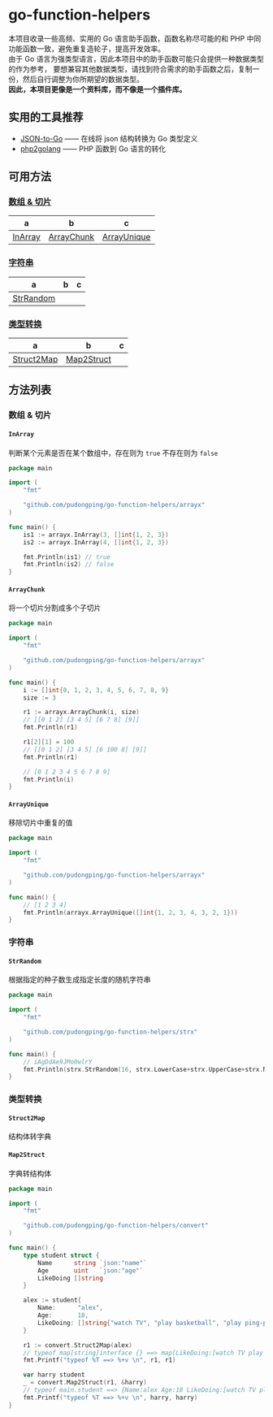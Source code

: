 # go-function-helpers

本项目收录一些高频、实用的 Go 语言助手函数，函数名称尽可能的和 PHP 中同功能函数一致，避免重复造轮子，提高开发效率。  
由于 Go 语言为强类型语言，因此本项目中的助手函数可能只会提供一种数据类型的作为参考，
要想兼容其他数据类型，请找到符合需求的助手函数之后，复制一份，然后自行调整为你所期望的数据类型。  
**因此，本项目更像是一个资料库，而不像是一个插件库。**

## 实用的工具推荐

- [JSON-to-Go](https://mholt.github.io/json-to-go/) —— 在线将 json 结构转换为 Go 类型定义
- [php2golang](https://www.php2golang.com/) —— PHP 函数到 Go 语言的转化

## 可用方法

### [数组 & 切片](#class-Arrayx)

a | b | c
--- | --- | --- 
[InArray](#method-InArray) | [ArrayChunk](#method-ArrayChunk) | [ArrayUnique](#method-ArrayUnique)

### [字符串](#class-Strx)

a | b | c
--- | --- | --- 
[StrRandom](#method-StrRandom) | |

### [类型转换](#class-Convert)

a | b | c
--- | --- | --- 
[Struct2Map](#method-Struct2Map) | [Map2Struct](#method-Map2Struct) |

## 方法列表

### 数组 & 切片
<p id="class-Arrayx"></p>

<a name="method-InArray"></a>
#### `InArray`

判断某个元素是否在某个数组中，存在则为 `true` 不存在则为 `false`

```go
package main

import (
    "fmt"

    "github.com/pudongping/go-function-helpers/arrayx"
)

func main() {
    is1 := arrayx.InArray(3, []int{1, 2, 3})
    is2 := arrayx.InArray(4, []int{1, 2, 3})

    fmt.Println(is1) // true
    fmt.Println(is2) // false
}
```

#### `ArrayChunk`
<p id="method-ArrayChunk"></p>

将一个切片分割成多个子切片

```go
package main

import (
    "fmt"

    "github.com/pudongping/go-function-helpers/arrayx"
)

func main() {
    i := []int{0, 1, 2, 3, 4, 5, 6, 7, 8, 9}
    size := 3

    r1 := arrayx.ArrayChunk(i, size)
	// [[0 1 2] [3 4 5] [6 7 8] [9]]
    fmt.Println(r1)

    r1[2][1] = 100
	// [[0 1 2] [3 4 5] [6 100 8] [9]]
    fmt.Println(r1)

	// [0 1 2 3 4 5 6 7 8 9]
    fmt.Println(i)
}
```

#### `ArrayUnique`
<p id="method-ArrayUnique"></p>

移除切片中重复的值

```go
package main

import (
	"fmt"

	"github.com/pudongping/go-function-helpers/arrayx"
)

func main() {
	// [1 2 3 4]
	fmt.Println(arrayx.ArrayUnique([]int{1, 2, 3, 4, 3, 2, 1}))
}
```

### 字符串
<p id="class-Strx"></p>

#### `StrRandom`
<p id="method-StrRandom"></p>

根据指定的种子数生成指定长度的随机字符串

```go
package main

import (
	"fmt"

	"github.com/pudongping/go-function-helpers/strx"
)

func main() {
	// iAgDdAe9JMo0wlrY
	fmt.Println(strx.StrRandom(16, strx.LowerCase+strx.UpperCase+strx.Numeric))
}
```

### 类型转换
<p id="class-Convert"></p>

#### `Struct2Map`
<p id="method-Struct2Map"></p>

结构体转字典

#### `Map2Struct`
<p id="method-Map2Struct"></p>

字典转结构体

```go
package main

import (
	"fmt"

	"github.com/pudongping/go-function-helpers/convert"
)

func main() {
	type student struct {
		Name      string `json:"name"`
		Age       uint   `json:"age"`
		LikeDoing []string
	}

	alex := student{
		Name:      "alex",
		Age:       18,
		LikeDoing: []string{"watch TV", "play basketball", "play ping-pong ball"},
	}

	r1 := convert.Struct2Map(alex)
	// typeof map[string]interface {} ==> map[LikeDoing:[watch TV play basketball play ping-pong ball] age:18 name:alex]
	fmt.Printf("typeof %T ==> %+v \n", r1, r1)

	var harry student
	_ = convert.Map2Struct(r1, &harry)
	// typeof main.student ==> {Name:alex Age:18 LikeDoing:[watch TV play basketball play ping-pong ball]}
	fmt.Printf("typeof %T ==> %+v \n", harry, harry)
}
```